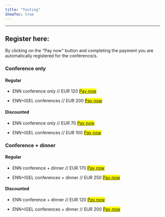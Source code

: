```yaml
---
title: "Testing"
ShowToc: true
---
```


---

## Register here:

By clicking on the "Pay now" button and completing the payment you are automatically registered for the conference/s.

### Conference only

#### Regular

- ENN conference only // EUR 120 <mark>[Pay now](https://buy.stripe.com/8wM6qv0I575W1c45kZ)</mark>

- ENN+IGEL conferences // EUR 200 <mark>[Pay now](https://buy.stripe.com/8wM6qv0I575W1c45kZ)</mark>

#### Discounted

- ENN conference only // EUR 70 <mark>[Pay now](https://buy.stripe.com/8wM6qv0I575W1c45kZ)</mark>

- ENN+IGEL conferences // EUR 100 <mark>[Pay now](https://buy.stripe.com/8wM6qv0I575W1c45kZ)</mark>


### Conference + dinner

#### Regular

- ENN conference + dinner // EUR 170 <mark>[Pay now](https://buy.stripe.com/8wM6qv0I575W1c45kZ)</mark>

- ENN+IGEL conferences + dinner // EUR 250 <mark>[Pay now](https://buy.stripe.com/8wM6qv0I575W1c45kZ)</mark>

#### Discounted

- ENN conference + dinner // EUR 120 <mark>[Pay now](https://buy.stripe.com/8wM6qv0I575W1c45kZ)</mark>

- ENN+IGEL conferences + dinner // EUR 200 <mark>[Pay now](https://buy.stripe.com/8wM6qv0I575W1c45kZ)</mark>